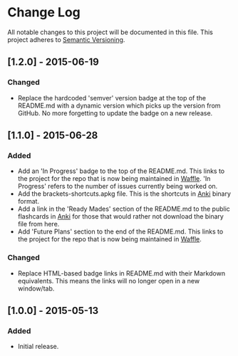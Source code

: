 # Change Log
All notable changes to this project will be documented in this file.
This project adheres to [Semantic Versioning](http://semver.org/).



## [1.2.0] - 2015-06-19

### Changed
- Replace the hardcoded 'semver' version badge at the top of the README.md with a dynamic version which picks up the version from GitHub. No more forgetting to update the badge on a new release.


## [1.1.0] - 2015-06-28

### Added
- Add an 'In Progress' badge to the top of the README.md. This links to the project for the repo that is now being maintained in [Waffle](https://waffle.io/davidwaterston/brackets-shortcuts). 'In Progress' refers to the number of issues currently being worked on.
- Add the brackets-shortcuts.apkg file. This is the shortcuts in [Anki](http://ankisrs.net) binary format.
- Add a link in the 'Ready Mades' section of the README.md to the public flashcards in [Anki](http://ankisrs.net) for those that would rather not download the binary file from here.
- Add 'Future Plans' section to the end of the README.md. This links to the project for the repo that is now being maintained in [Waffle](https://waffle.io/davidwaterston/brackets-shortcuts).

### Changed
- Replace HTML-based badge links in README.md with their Markdown equivalents. This means the links will no longer open in a new window/tab.


## [1.0.0] - 2015-05-13

### Added
- Initial release.
